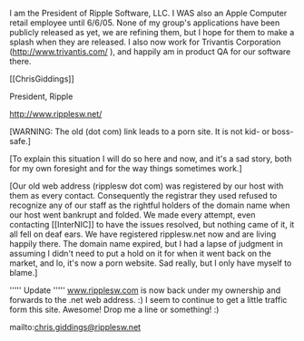 

I am the President of Ripple Software, LLC.  I WAS also an Apple Computer retail employee until 6/6/05.  None of my group's applications have been publicly released as yet, we are refining them, but I hope for them to make a splash when they are released. I also now work for Trivantis Corporation (http://www.trivantis.com/ ), and happily am in product QA for our software there.



[[ChrisGiddings]]


President, Ripple

http://www.ripplesw.net/


[WARNING: The old (dot com) link leads to a porn site. It is not kid- or boss-safe.]

[To explain this situation I will do so here and now, and it's a sad story, both for my own foresight and for the way things sometimes work.]


[Our old web address (ripplesw dot com) was registered by our host with them as every contact.  Consequently the registrar they used refused to recognize any of our staff as the rightful holders of the domain name when our host went bankrupt and folded.  We made every attempt, even contacting [[InterNIC]] to have the issues resolved, but nothing came of it, it all fell on deaf ears.  We have registered ripplesw.net now and are living happily there.  The domain name expired, but I had a lapse of judgment in assuming I didn't need to put a hold on it for when it went back on the market, and lo, it's now a porn website.  Sad really, but I only have myself to blame.]


''''' Update '''''
www.ripplesw.com is now back under my ownership and forwards to the .net web address. :) I seem to continue to get a little traffic form this site. Awesome! Drop me a line or something! :)


mailto:chris.giddings@ripplesw.net